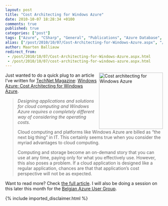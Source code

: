 ```yaml
---
layout: post
title: "Cost Architecting for Windows Azure"
date: 2010-10-07 18:28:34 +0100
comments: true
published: true
categories: ["post"]
tags: ["Azure", "CSharp", "General", "Publications", "Azure Database", "Software"]
alias: ["/post/2010/10/07/Cost-Architecting-for-Windows-Azure.aspx", "/post/2010/10/07/cost-architecting-for-windows-azure.aspx"]
author: Maarten Balliauw
redirect_from:
 - /post/2010/10/07/Cost-Architecting-for-Windows-Azure.aspx.html
 - /post/2010/10/07/cost-architecting-for-windows-azure.aspx.html
---
```

<p><a href="http://technet.microsoft.com/en-us/magazine/gg213848.aspx"><img style="background-image: none; border-right-width: 0px; margin: 0px 0px 0px 5px; padding-left: 0px; padding-right: 0px; display: inline; float: right; border-top-width: 0px; border-bottom-width: 0px; border-left-width: 0px; padding-top: 0px" title="Cost architecting for Windows Azure" border="0" alt="Cost architecting for Windows Azure" align="right" src="/images/Cost%20architecting%20for%20Windows%20Azure.png" width="204" height="180" /></a>Just wanted to do a quick plug to an article I’ve written for <a href="http://technet.microsoft.com/en-us/magazine/d0f2f042-c659-4160-b330-2c2bec78c04e.aspx">TechNet Magazine</a>: <a href="http://technet.microsoft.com/en-us/magazine/gg213848.aspx">Windows Azure: Cost Architecting for Windows Azure</a>.</p>  
<blockquote>   <p><em>Designing applications and solutions for cloud computing and Windows Azure requires a completely different way of considering the operating costs.</em></p>    <p>Cloud computing and platforms like Windows Azure are billed as “the next big thing” in IT. This certainly seems true when you consider the myriad advantages to cloud computing.</p>    <p>Computing and storage become an on-demand story that you can use at any time, paying only for what you effectively use. However, this also poses a problem. If a cloud application is designed like a regular application, chances are that that application’s cost perspective will not be as expected.</p> 
</blockquote>
  <p>Want to read more? Check <a href="http://technet.microsoft.com/en-us/magazine/gg213848.aspx">the full article</a>. I will also be doing a session on this later this month for the <a href="http://www.azug.be">Belgian Azure User Group</a>.</p>
{% include imported_disclaimer.html %}
